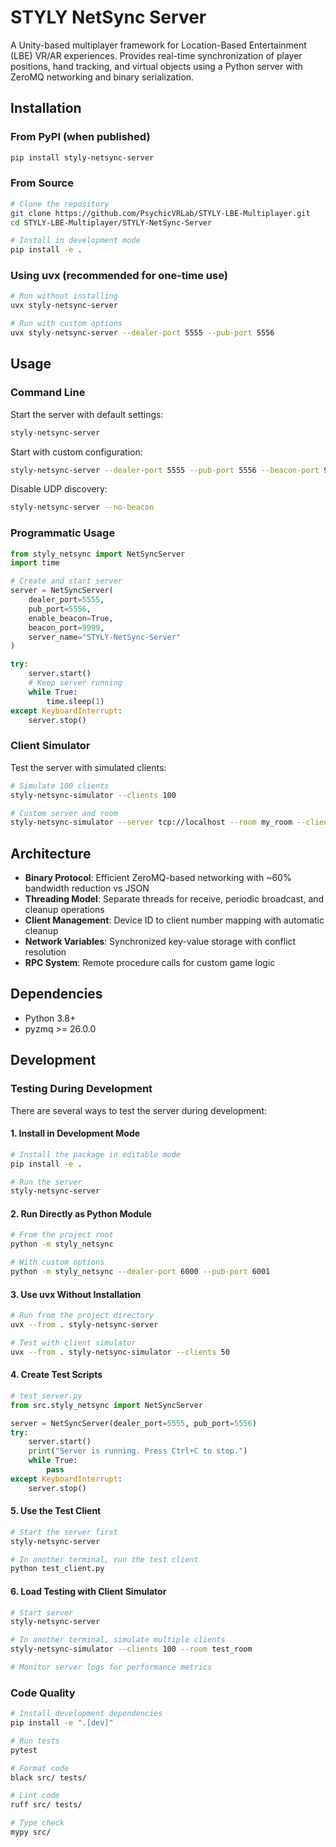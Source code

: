 # STYLY NetSync Server

A Unity-based multiplayer framework for Location-Based Entertainment (LBE) VR/AR experiences. Provides real-time synchronization of player positions, hand tracking, and virtual objects using a Python server with ZeroMQ networking and binary serialization.

## Installation

### From PyPI (when published)
```bash
pip install styly-netsync-server
```

### From Source
```bash
# Clone the repository
git clone https://github.com/PsychicVRLab/STYLY-LBE-Multiplayer.git
cd STYLY-LBE-Multiplayer/STYLY-NetSync-Server

# Install in development mode
pip install -e .
```

### Using uvx (recommended for one-time use)
```bash
# Run without installing
uvx styly-netsync-server

# Run with custom options
uvx styly-netsync-server --dealer-port 5555 --pub-port 5556
```

## Usage

### Command Line

Start the server with default settings:
```bash
styly-netsync-server
```

Start with custom configuration:
```bash
styly-netsync-server --dealer-port 5555 --pub-port 5556 --beacon-port 9999 --name "My-Server"
```

Disable UDP discovery:
```bash
styly-netsync-server --no-beacon
```

### Programmatic Usage

```python
from styly_netsync import NetSyncServer
import time

# Create and start server
server = NetSyncServer(
    dealer_port=5555,
    pub_port=5556,
    enable_beacon=True,
    beacon_port=9999,
    server_name="STYLY-NetSync-Server"
)

try:
    server.start()
    # Keep server running
    while True:
        time.sleep(1)
except KeyboardInterrupt:
    server.stop()
```

### Client Simulator

Test the server with simulated clients:
```bash
# Simulate 100 clients
styly-netsync-simulator --clients 100

# Custom server and room
styly-netsync-simulator --server tcp://localhost --room my_room --clients 50
```

## Architecture

- **Binary Protocol**: Efficient ZeroMQ-based networking with ~60% bandwidth reduction vs JSON
- **Threading Model**: Separate threads for receive, periodic broadcast, and cleanup operations
- **Client Management**: Device ID to client number mapping with automatic cleanup
- **Network Variables**: Synchronized key-value storage with conflict resolution
- **RPC System**: Remote procedure calls for custom game logic

## Dependencies

- Python 3.8+
- pyzmq >= 26.0.0

## Development

### Testing During Development

There are several ways to test the server during development:

#### 1. Install in Development Mode
```bash
# Install the package in editable mode
pip install -e .

# Run the server
styly-netsync-server
```

#### 2. Run Directly as Python Module
```bash
# From the project root
python -m styly_netsync

# With custom options
python -m styly_netsync --dealer-port 6000 --pub-port 6001
```

#### 3. Use uvx Without Installation
```bash
# Run from the project directory
uvx --from . styly-netsync-server

# Test with client simulator
uvx --from . styly-netsync-simulator --clients 50
```

#### 4. Create Test Scripts
```python
# test_server.py
from src.styly_netsync import NetSyncServer

server = NetSyncServer(dealer_port=5555, pub_port=5556)
try:
    server.start()
    print("Server is running. Press Ctrl+C to stop.")
    while True:
        pass
except KeyboardInterrupt:
    server.stop()
```

#### 5. Use the Test Client
```bash
# Start the server first
styly-netsync-server

# In another terminal, run the test client
python test_client.py
```

#### 6. Load Testing with Client Simulator
```bash
# Start server
styly-netsync-server

# In another terminal, simulate multiple clients
styly-netsync-simulator --clients 100 --room test_room

# Monitor server logs for performance metrics
```

### Code Quality

```bash
# Install development dependencies
pip install -e ".[dev]"

# Run tests
pytest

# Format code
black src/ tests/

# Lint code
ruff src/ tests/

# Type check
mypy src/
```
